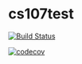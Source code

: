 # cs107test

[![Build Status](https://app.travis-ci.com/erintomlinson/cs107test.svg?branch=main)](https://app.travis-ci.com/erintomlinson/cs107test)

[![codecov](https://codecov.io/gh/erintomlinson/cs107test/branch/main/graph/badge.svg?token=TTR5BQXI9Q)](https://codecov.io/gh/erintomlinson/cs107test)

